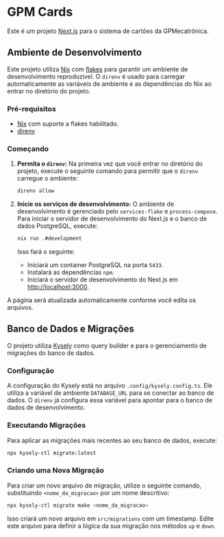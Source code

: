 # GPM Cards

Este é um projeto [Next.js](https://nextjs.org) para o sistema de cartões da GPMecatrônica.

## Ambiente de Desenvolvimento

Este projeto utiliza [Nix](https://nixos.org/) com [flakes](https://nixos.wiki/wiki/Flakes) para garantir um ambiente de desenvolvimento reproduzível. O `direnv` é usado para carregar automaticamente as variáveis de ambiente e as dependências do Nix ao entrar no diretório do projeto.

### Pré-requisitos

- [Nix](https://nixos.org/download.html) com suporte a flakes habilitado.
- [direnv](https://direnv.net/docs/installation.html)

### Começando

1.  **Permita o `direnv`:**
    Na primeira vez que você entrar no diretório do projeto, execute o seguinte comando para permitir que o `direnv` carregue o ambiente:
    ```bash
    direnv allow
    ```

2.  **Inicie os serviços de desenvolvimento:**
    O ambiente de desenvolvimento é gerenciado pelo `services-flake` e `process-compose`. Para iniciar o servidor de desenvolvimento do Next.js e o banco de dados PostgreSQL, execute:
    ```bash
    nix run .#development
    ```
    Isso fará o seguinte:
    - Iniciará um container PostgreSQL na porta `5433`.
    - Instalará as dependências `npm`.
    - Iniciará o servidor de desenvolvimento do Next.js em [http://localhost:3000](http://localhost:3000).

A página será atualizada automaticamente conforme você edita os arquivos.

## Banco de Dados e Migrações

O projeto utiliza [Kysely](https://kysely.dev/) como query builder e para o gerenciamento de migrações do banco de dados.

### Configuração

A configuração do Kysely está no arquivo `.config/kysely.config.ts`. Ele utiliza a variável de ambiente `DATABASE_URL` para se conectar ao banco de dados. O `direnv` já configura essa variável para apontar para o banco de dados de desenvolvimento.

### Executando Migrações

Para aplicar as migrações mais recentes ao seu banco de dados, execute:

```bash
npx kysely-ctl migrate:latest
```

### Criando uma Nova Migração

Para criar um novo arquivo de migração, utilize o seguinte comando, substituindo `<nome_da_migracao>` por um nome descritivo:

```bash
npx kysely-ctl migrate make <nome_da_migracao>
```

Isso criará um novo arquivo em `src/migrations` com um timestamp. Edite este arquivo para definir a lógica da sua migração nos métodos `up` e `down`.
